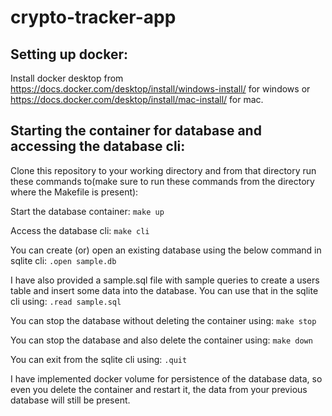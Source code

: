 # crypto-tracker-app

## Setting up docker:
Install docker desktop from https://docs.docker.com/desktop/install/windows-install/ for windows or https://docs.docker.com/desktop/install/mac-install/ for mac.

## Starting the container for database and accessing the database cli:
Clone this repository to your working directory and from that directory run these commands to(make sure to run these commands from the directory where the Makefile is present):

Start the database container:
  ```make up```

Access the database cli:
  ```make cli```

You can create (or) open an existing database using the below command in sqlite cli:
  ```.open sample.db```

I have also provided a sample.sql file with sample queries to create a users table and insert some data into the database. You can use that in the sqlite cli using:
  ```.read sample.sql```

You can stop the database without deleting the container using:
  ```make stop```

You can stop the database and also delete the container using:
  ```make down```

You can exit from the sqlite cli using:
  ```.quit```

I have implemented docker volume for persistence of the database data, so even you delete the container and restart it, the data from your previous database will still be present.
